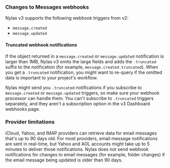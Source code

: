 ### Changes to Messages webhooks

Nylas v3 supports the following webhook triggers from v2:

- `message.created`
- `message.updated`

#### Truncated webhook notifications

If the object returned in a `message.created` or `message.updated` notification is larger than 1MB, Nylas v3 omits the large fields and adds the `.truncated` suffix to the notification (for example, `message.created.truncated`). When you get a `.truncated` notification, you might want to re-query if the omitted data is important to your project's workflow.

Nylas might send you `.truncated` notifications if you subscribe to `message.created` or `message.updated` triggers, so make sure your webhook processor can handle them. You can't subscribe to `.truncated` triggers separately, and they aren't a subscription option in the v3 Dashboard webhooks page.

### Provider limitations

iCloud, Yahoo, and IMAP providers can retrieve data for email messages that's up to 90 days old. For most providers, email message notifications are sent in real-time, but Yahoo and AOL accounts might take up to 5 minutes to deliver those notifications. Nylas does not send webhook notifications for changes to email messages (for example, folder changes) if the email message being updated is older than 90 days.

